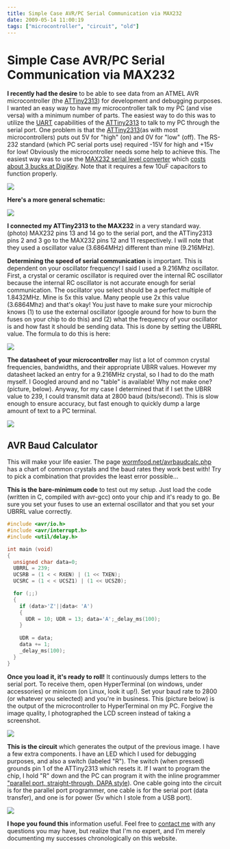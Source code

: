 ```yaml
---
title: Simple Case AVR/PC Serial Communication via MAX232
date: 2009-05-14 11:00:19
tags: ["microcontroller", "circuit", "old"]
---
```


# Simple Case AVR/PC Serial Communication via MAX232

__I recently had the desire__ to be able to see data from an ATMEL AVR microcontroller (the [ATTiny2313](http://www.SWHarden.com/blog/images/attiny-2313.gif)) for development and debugging purposes.  I wanted an easy way to have my microcontroller talk to my PC (and vise versa) with a minimum number of parts.  The easiest way to do this was to utilize the [UART](http://en.wikipedia.org/wiki/UART) capabilities of the [ATTiny2313](http://www.SWHarden.com/blog/images/attiny-2313.gif) to talk to my PC through the serial port. One problem is that the [ATTiny2313](http://www.SWHarden.com/blog/images/attiny-2313.gif)(as with most microcontrollers) puts out 5V for "high" (on) and 0V for "low" (off).  The RS-232 standard (which PC serial ports use) required -15V for high and +15v for low!  Obviously the microcontroller needs some help to achieve this.  The easiest way was to use the [MAX232 serial level converter](http://en.wikipedia.org/wiki/MAX232) which [costs about 3 bucks at DigiKey](http://search.digikey.com/scripts/DkSearch/dksus.dll?Detail&amp;name=MAX232CPE%2B-ND). Note that it requires a few 10uF capacitors to function properly.

<div class="text-center img-border">

[![](serialcircuit_thumb.jpg)](serialcircuit.png)

</div>

__Here's a more general schematic:__


<div class="text-center">

![](max232_serial_microcontroller.gif)

</div>

__I connected my ATTiny2313 to the MAX232__ in a very standard way. (photo)   MAX232 pins 13 and 14 go to the serial port, and the ATTiny2313 pins 2 and 3 go to the MAX232 pins 12 and 11 respectively.  I will note that they used a oscillator value (3.6864MHz) different than mine (9.216MHz).

__Determining the speed of serial communication__ is important.  This is dependent on your oscillator frequency!  I said I used a 9.216Mhz oscillator.  First, a crystal or ceramic oscillator is required over the internal RC oscillator because the internal RC oscillator is not accurate enough for serial communication.  The oscillator you select should be a perfect multiple of 1.8432MHz. Mine is 5x this value.  Many people use 2x this value (3.6864Mhz) and that's okay!  You just have to make sure your microchip knows (1) to use the external oscillator (google around for how to burn the fuses on your chip to do this) and (2) what the frequency of your oscillator is and how fast it should be sending data.  This is done by setting the UBRRL value.  The formula to do this is here:

<div class="text-center">

![](ubrrformula.gif)

</div>

__The datasheet of your microcontroller__ may list a lot of common crystal frequencies, bandwidths, and their appropriate UBRR values.  However my datasheet lacked an entry for a 9.216MHz crystal, so I had to do the math myself.  I Googled around and no "table" is available!  Why not make one? (picture, below).  Anyway, for my case I determined that if I set the UBRR value to 239, I could transmit data at 2800 baud (bits/second).  This is slow enough to ensure accuracy, but fast enough to quickly dump a large amount of text to a PC terminal.

<div class="text-center">

![](ubrr-table.gif)

</div>

## AVR Baud Calculator

This will make your life easier. The page <a href="http://www.wormfood.net/avrbaudcalc.php">wormfood.net/avrbaudcalc.php</a> has a chart of common crystals and the baud rates they work best with! Try to pick a combination that provides the least error possible...

__This is the bare-minimum code__ to test out my setup. Just load the code (written in C, compiled with avr-gcc) onto your chip and it's ready to go.  Be sure you set your fuses to use an external oscillator and that you set your UBRRL value correctly.

```c
#include <avr/io.h>  
#include <avr/interrupt.h>  
#include <util/delay.h>  

int main (void)  
{  
  unsigned char data=0;  
  UBRRL = 239;  
  UCSRB = (1 < < RXEN) | (1 << TXEN);  
  UCSRC = (1 < < UCSZ1) | (1 << UCSZ0);  

  for (;;)  
  {  
    if (data>'Z'||data< 'A')  
    {  
      UDR = 10; UDR = 13; data='A';_delay_ms(100);  
    }  
    
    UDR = data;  
    data += 1;  
    _delay_ms(100);  
  }  
}  
```

__Once you load it, it's ready to roll!__  It continuously dumps letters to the serial port.  To receive them, open HyperTerminal (on windows, under accessories) or minicom (on Linux, look it up!).  Set your baud rate to 2800 (or whatever you selected) and you're in business.  This (picture below) is the output of the microcontroller to HyperTerminal on my PC.  Forgive the image quality, I photographed the LCD screen instead of taking a screenshot.

<div class="text-center img-border">

[![](avr_serial_console_thumb.jpg)](avr_serial_console.jpg)

</div>

__This is the circuit__ which generates the output of the previous image.  I have a few extra components.  I have an LED which I used for debugging purposes, and also a switch (labeled "R").  The switch (when pressed) grounds pin 1 of the ATTiny2313 which resets it.  If I want to program the chip, I hold "R" down and the PC can program it with the inline programmer ["parallel port, straight-through, DAPA style](https://wikis.mit.edu/confluence/download/attachments/20512/dapa.png)).  One cable going into the circuit is for the parallel port programmer, one cable is for the serial port (data transfer), and one is for power (5v which I stole from a USB port).

<div class="text-center img-border">

[![](avr_max232_thumb.jpg)](avr_max232.jpg)

</div>

__I hope you found this__ information useful.  Feel free to [contact me](http://www.swharden.com/blog/send-scott-a-message/) with any questions you may have, but realize that I'm no expert, and I'm merely documenting my successes chronologically on this website.